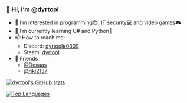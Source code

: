 ### 👋 Hi, I’m @dyrtool
- 👀 I’m interested in programming😎, IT security💻 and video games🎮
- 🌱 I’m currently learning C# and Python🐍
- 📫 How to reach me:
  - Discord: [dyrtool#0309](https://discord.com/users/335429921235140608)
  - Steam: [dyrtool](https://steamcommunity.com/id/dyrtool)
- 💪 Friends
  - [@Dexaas](https://github.com/Dexaas)
  - [@riki2137](https://github.com/riki2137)
<!--- - 💞️ I’m looking to collaborate on idk --->

[![dyrtool's GitHub stats](https://github-readme-stats.vercel.app/api?username=dyrtool&theme=gotham&show_icons=true)](https://github.com/anuraghazra/github-readme-stats)

[![Top Languages](https://github-readme-stats.vercel.app/api/top-langs/?username=dyrtool&theme=gotham&show_icons=true)](https://github.com/anuraghazra/github-readme-stats)

<!---
dyrtool/dyrtool is a ✨ special ✨ repository because its `README.md` (this file) appears on your GitHub profile.
You can click the Preview link to take a look at your changes.
--->
